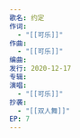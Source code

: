 ```yaml
---
歌名: 约定
作词: 
  - "[[可乐]]"
作曲: 
  - "[[可乐]]"
编曲: 
发行: 2020-12-17
专辑: 
演唱: 
  - "[[可乐]]"
抄袭: 
  - "[[双人舞]]"
EP: 7
---
```

